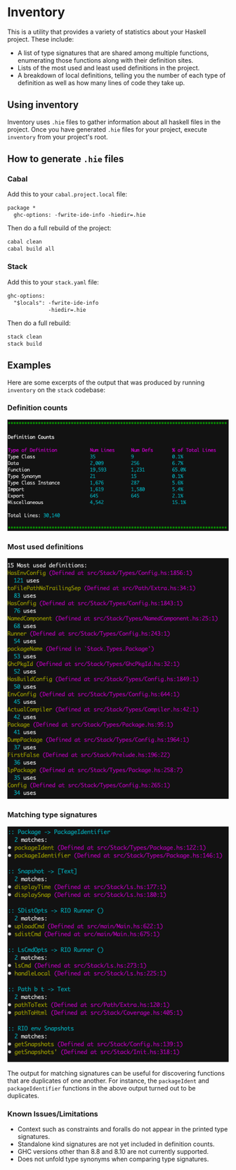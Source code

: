 # Inventory

This is a utility that provides a variety of statistics about your Haskell
project. These include:

- A list of type signatures that are shared among multiple functions,
  enumerating those functions along with their definition sites.
- Lists of the most used and least used definitions in the project.
- A breakdown of local definitions, telling you the number of each type of
  definition as well as how many lines of code they take up.

## Using inventory

Inventory uses `.hie` files to gather information about all haskell files in
the project. Once you have generated `.hie` files for your project, execute
`inventory` from your project's root.

## How to generate `.hie` files
### Cabal

Add this to your `cabal.project.local` file:

```
package *
  ghc-options: -fwrite-ide-info -hiedir=.hie
```

Then do a full rebuild of the project:

```
cabal clean
cabal build all
```

### Stack

Add this to your `stack.yaml` file:

```
ghc-options:
  "$locals": -fwrite-ide-info
             -hiedir=.hie
```

Then do a full rebuild:

```
stack clean
stack build
```

## Examples

Here are some excerpts of the output that was produced by running `inventory`
on the `stack` codebase:

### Definition counts
![Definiton Counts](images/defcounts.png)

### Most used definitions
![Most Used](images/mostused.png)

### Matching type signatures
![Equivalent Signatures](images/dupesigs.png)

The output for matching signatures can be useful for discovering functions that
are duplicates of one another. For instance, the `packageIdent` and
`packageIdentifier` functions in the above output turned out to be duplicates.

### Known Issues/Limitations
- Context such as constraints and foralls do not appear in the printed type
  signatures.
- Standalone kind signatures are not yet included in definition counts.
- GHC versions other than 8.8 and 8.10 are not currently supported.
- Does not unfold type synonyms when comparing type signatures.
